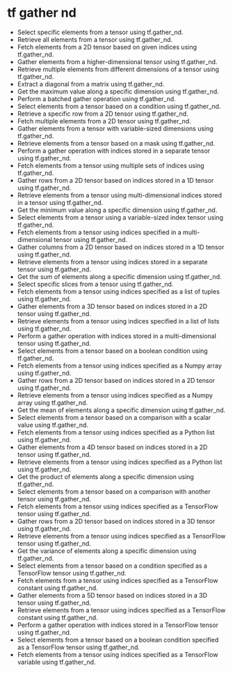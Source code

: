 # tf gather nd

- Select specific elements from a tensor using tf.gather_nd.
- Retrieve all elements from a tensor using tf.gather_nd.
- Fetch elements from a 2D tensor based on given indices using tf.gather_nd.
- Gather elements from a higher-dimensional tensor using tf.gather_nd.
- Retrieve multiple elements from different dimensions of a tensor using tf.gather_nd.
- Extract a diagonal from a matrix using tf.gather_nd.
- Get the maximum value along a specific dimension using tf.gather_nd.
- Perform a batched gather operation using tf.gather_nd.
- Select elements from a tensor based on a condition using tf.gather_nd.
- Retrieve a specific row from a 2D tensor using tf.gather_nd.
- Fetch multiple elements from a 2D tensor using tf.gather_nd.
- Gather elements from a tensor with variable-sized dimensions using tf.gather_nd.
- Retrieve elements from a tensor based on a mask using tf.gather_nd.
- Perform a gather operation with indices stored in a separate tensor using tf.gather_nd.
- Fetch elements from a tensor using multiple sets of indices using tf.gather_nd.
- Gather rows from a 2D tensor based on indices stored in a 1D tensor using tf.gather_nd.
- Retrieve elements from a tensor using multi-dimensional indices stored in a tensor using tf.gather_nd.
- Get the minimum value along a specific dimension using tf.gather_nd.
- Select elements from a tensor using a variable-sized index tensor using tf.gather_nd.
- Fetch elements from a tensor using indices specified in a multi-dimensional tensor using tf.gather_nd.
- Gather columns from a 2D tensor based on indices stored in a 1D tensor using tf.gather_nd.
- Retrieve elements from a tensor using indices stored in a separate tensor using tf.gather_nd.
- Get the sum of elements along a specific dimension using tf.gather_nd.
- Select specific slices from a tensor using tf.gather_nd.
- Fetch elements from a tensor using indices specified as a list of tuples using tf.gather_nd.
- Gather elements from a 3D tensor based on indices stored in a 2D tensor using tf.gather_nd.
- Retrieve elements from a tensor using indices specified in a list of lists using tf.gather_nd.
- Perform a gather operation with indices stored in a multi-dimensional tensor using tf.gather_nd.
- Select elements from a tensor based on a boolean condition using tf.gather_nd.
- Fetch elements from a tensor using indices specified as a Numpy array using tf.gather_nd.
- Gather rows from a 2D tensor based on indices stored in a 2D tensor using tf.gather_nd.
- Retrieve elements from a tensor using indices specified as a Numpy array using tf.gather_nd.
- Get the mean of elements along a specific dimension using tf.gather_nd.
- Select elements from a tensor based on a comparison with a scalar value using tf.gather_nd.
- Fetch elements from a tensor using indices specified as a Python list using tf.gather_nd.
- Gather elements from a 4D tensor based on indices stored in a 2D tensor using tf.gather_nd.
- Retrieve elements from a tensor using indices specified as a Python list using tf.gather_nd.
- Get the product of elements along a specific dimension using tf.gather_nd.
- Select elements from a tensor based on a comparison with another tensor using tf.gather_nd.
- Fetch elements from a tensor using indices specified as a TensorFlow tensor using tf.gather_nd.
- Gather rows from a 2D tensor based on indices stored in a 3D tensor using tf.gather_nd.
- Retrieve elements from a tensor using indices specified as a TensorFlow tensor using tf.gather_nd.
- Get the variance of elements along a specific dimension using tf.gather_nd.
- Select elements from a tensor based on a condition specified as a TensorFlow tensor using tf.gather_nd.
- Fetch elements from a tensor using indices specified as a TensorFlow constant using tf.gather_nd.
- Gather elements from a 5D tensor based on indices stored in a 3D tensor using tf.gather_nd.
- Retrieve elements from a tensor using indices specified as a TensorFlow constant using tf.gather_nd.
- Perform a gather operation with indices stored in a TensorFlow tensor using tf.gather_nd.
- Select elements from a tensor based on a boolean condition specified as a TensorFlow tensor using tf.gather_nd.
- Fetch elements from a tensor using indices specified as a TensorFlow variable using tf.gather_nd.
